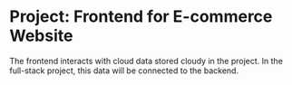 # Project: Frontend for E-commerce Website 

The frontend interacts with cloud data stored cloudy in the project. In the full-stack project, this data will be connected to the backend.